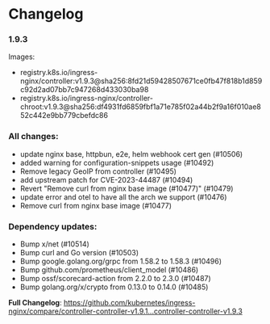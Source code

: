 # Changelog

### 1.9.3

Images:

* registry.k8s.io/ingress-nginx/controller:v1.9.3@sha256:8fd21d59428507671ce0fb47f818b1d859c92d2ad07bb7c947268d433030ba98
* registry.k8s.io/ingress-nginx/controller-chroot:v1.9.3@sha256:df4931fd6859fbf1a71e785f02a44b2f9a16f010ae852c442e9bb779cbefdc86

### All changes:

* update nginx base, httpbun, e2e, helm webhook cert gen (#10506)
* added warning for configuration-snippets usage (#10492)
* Remove legacy GeoIP from controller (#10495)
* add upstream patch for CVE-2023-44487 (#10494)
* Revert "Remove curl from nginx base image (#10477)" (#10479)
* update error and otel to have all the arch we support (#10476)
* Remove curl from nginx base image (#10477)

### Dependency updates:

* Bump x/net (#10514)
* Bump curl and Go version (#10503)
* Bump google.golang.org/grpc from 1.58.2 to 1.58.3 (#10496)
* Bump github.com/prometheus/client_model (#10486)
* Bump ossf/scorecard-action from 2.2.0 to 2.3.0 (#10487)
* Bump golang.org/x/crypto from 0.13.0 to 0.14.0 (#10485)

**Full Changelog**: https://github.com/kubernetes/ingress-nginx/compare/controller-controller-v1.9.1...controller-controller-v1.9.3
